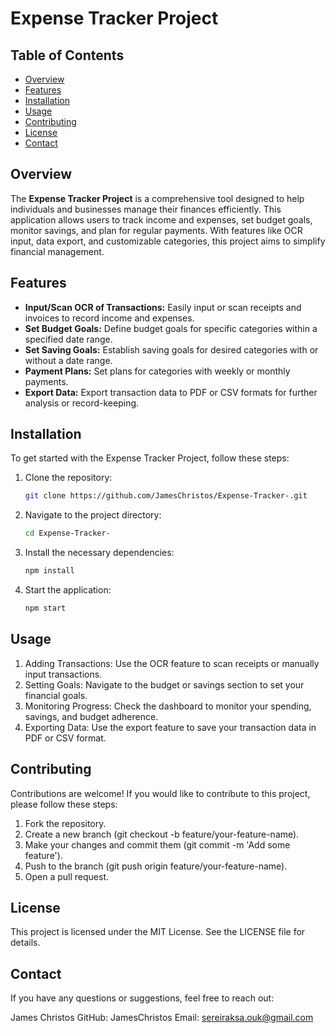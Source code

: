 # Expense Tracker Project

## Table of Contents
- [Overview](#overview)
- [Features](#features)
- [Installation](#installation)
- [Usage](#usage)
- [Contributing](#contributing)
- [License](#license)
- [Contact](#contact)

## Overview
The **Expense Tracker Project** is a comprehensive tool designed to help individuals and businesses manage their finances efficiently. This application allows users to track income and expenses, set budget goals, monitor savings, and plan for regular payments. With features like OCR input, data export, and customizable categories, this project aims to simplify financial management.

## Features
- **Input/Scan OCR of Transactions:** Easily input or scan receipts and invoices to record income and expenses.
- **Set Budget Goals:** Define budget goals for specific categories within a specified date range.
- **Set Saving Goals:** Establish saving goals for desired categories with or without a date range.
- **Payment Plans:** Set plans for categories with weekly or monthly payments.
- **Export Data:** Export transaction data to PDF or CSV formats for further analysis or record-keeping.

## Installation
To get started with the Expense Tracker Project, follow these steps:

1. Clone the repository:
   ```bash
   git clone https://github.com/JamesChristos/Expense-Tracker-.git

2. Navigate to the project directory:
   ```bash
   cd Expense-Tracker-

3. Install the necessary dependencies:
   ```bash
   npm install

4. Start the application:
   ```bash
   npm start

## Usage
1. Adding Transactions: Use the OCR feature to scan receipts or manually input transactions.
2. Setting Goals: Navigate to the budget or savings section to set your financial goals.
3. Monitoring Progress: Check the dashboard to monitor your spending, savings, and budget adherence.
4. Exporting Data: Use the export feature to save your transaction data in PDF or CSV format.

## Contributing
Contributions are welcome! If you would like to contribute to this project, please follow these steps:

1. Fork the repository.
2. Create a new branch (git checkout -b feature/your-feature-name).
3. Make your changes and commit them (git commit -m 'Add some feature').
4. Push to the branch (git push origin feature/your-feature-name).
5. Open a pull request.

## License
This project is licensed under the MIT License. See the LICENSE file for details.

## Contact
If you have any questions or suggestions, feel free to reach out:

James Christos
GitHub: JamesChristos
Email: sereiraksa.ouk@gmail.com

